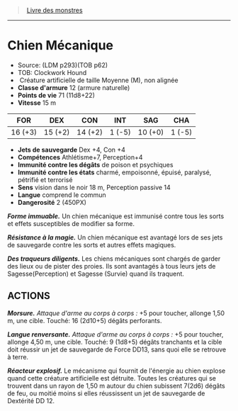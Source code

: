 ﻿> [Livre des monstres](tome_of_beasts_old.md)

---

# Chien Mécanique

- Source: (LDM p293)(TOB p62)
- TOB: Clockwork Hound
-  Créature artificielle de taille Moyenne (M), non alignée
- **Classe d'armure** 12 (armure naturelle)
- **Points de vie** 71 (11d8+22)
- **Vitesse** 15 m

|FOR|DEX|CON|INT|SAG|CHA|
|---|---|---|---|---|---|
|16 (+3)|15 (+2)|14 (+2)|1 (-5)|10 (+0)|1 (-5)|

- **Jets de sauvegarde** Dex +4, Con +4
- **Compétences** Athlétisme+7, Perception+4
- **Immunité contre les dégâts** de poison et psychiques
- **Immunité contre les états** charmé, empoisonné, épuisé, paralysé, pétrifié et terrorisé
- **Sens** vision dans le noir 18 m, Perception passive 14
- **Langue** comprend le commun
- **Dangerosité** 2 (450PX)

**_Forme immuable._** Un chien mécanique est immunisé contre tous les sorts et effets susceptibles de modifier sa forme.

**_Résistance à la magie._** Un chien mécanique est avantagé lors de ses jets de sauvegarde contre les sorts et autres effets magiques.

**_Des traqueurs diligents._** Les chiens mécaniques sont chargés de garder des lieux ou de pister des proies. Ils sont avantagés à tous leurs jets de Sagesse(Perception) et Sagesse (Survie) quand ils traquent.

## ACTIONS

**_Morsure._** _Attaque d'arme au corps à corps :_ +5 pour toucher, allonge 1,50 m, une cible. Touché: 16 (2d10+5) dégâts perforants.

**_Langue renversante._** _Attaque d'arme au corps à corps :_ +5 pour toucher, allonge 4,50 m, une cible. Touché: 9 (1d8+5) dégâts tranchants et la cible doit réussir un jet de sauvegarde de Force DD13, sans quoi elle se retrouve à terre.

**_Réacteur explosif._** Le mécanisme qui fournit de l'énergie au chien explose quand cette créature artificielle est détruite. Toutes les créatures qui se trouvent dans un rayon de 1,50 m autour du chien subissent 7(2d6) dégâts de feu, ou moitié moins si elles réussissent un jet de sauvegarde de Dextérité DD 12.

